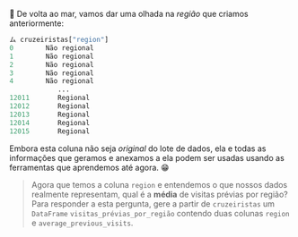 :ocean: De volta ao mar, vamos dar uma olhada na _região_ que criamos anteriormente:

```python
ム cruzeiristas["region"]
0        Não regional
1        Não regional
2        Não regional
3        Não regional
4        Não regional
            ...     
12011       Regional
12012       Regional
12013       Regional
12014       Regional
12015       Regional
```

Embora esta coluna não seja _original_ do lote de dados, ela e todas as informações que geramos e anexamos a ela podem ser usadas usando as ferramentas que aprendemos até agora. :grin:

> Agora que temos a coluna `region` e entendemos o que nossos dados realmente representam, qual é a **média** de visitas prévias por região? Para responder a esta pergunta, gere a partir de `cruzeiristas` um `DataFrame` `visitas_prévias_por_região` contendo duas colunas `region` e `average_previous_visits`.


